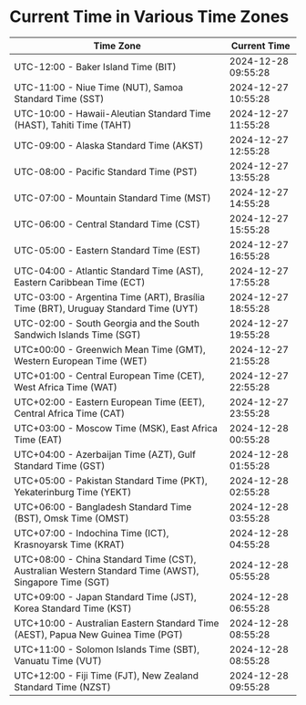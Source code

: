 # Current Time in Various Time Zones

| Time Zone | Current Time |
|-----------|--------------|
| UTC-12:00 - Baker Island Time (BIT) | 2024-12-28 09:55:28 |
| UTC-11:00 - Niue Time (NUT), Samoa Standard Time (SST) | 2024-12-27 10:55:28 |
| UTC-10:00 - Hawaii-Aleutian Standard Time (HAST), Tahiti Time (TAHT) | 2024-12-27 11:55:28 |
| UTC-09:00 - Alaska Standard Time (AKST) | 2024-12-27 12:55:28 |
| UTC-08:00 - Pacific Standard Time (PST) | 2024-12-27 13:55:28 |
| UTC-07:00 - Mountain Standard Time (MST) | 2024-12-27 14:55:28 |
| UTC-06:00 - Central Standard Time (CST) | 2024-12-27 15:55:28 |
| UTC-05:00 - Eastern Standard Time (EST) | 2024-12-27 16:55:28 |
| UTC-04:00 - Atlantic Standard Time (AST), Eastern Caribbean Time (ECT) | 2024-12-27 17:55:28 |
| UTC-03:00 - Argentina Time (ART), Brasília Time (BRT), Uruguay Standard Time (UYT) | 2024-12-27 18:55:28 |
| UTC-02:00 - South Georgia and the South Sandwich Islands Time (SGT) | 2024-12-27 19:55:28 |
| UTC±00:00 - Greenwich Mean Time (GMT), Western European Time (WET) | 2024-12-27 21:55:28 |
| UTC+01:00 - Central European Time (CET), West Africa Time (WAT) | 2024-12-27 22:55:28 |
| UTC+02:00 - Eastern European Time (EET), Central Africa Time (CAT) | 2024-12-27 23:55:28 |
| UTC+03:00 - Moscow Time (MSK), East Africa Time (EAT) | 2024-12-28 00:55:28 |
| UTC+04:00 - Azerbaijan Time (AZT), Gulf Standard Time (GST) | 2024-12-28 01:55:28 |
| UTC+05:00 - Pakistan Standard Time (PKT), Yekaterinburg Time (YEKT) | 2024-12-28 02:55:28 |
| UTC+06:00 - Bangladesh Standard Time (BST), Omsk Time (OMST) | 2024-12-28 03:55:28 |
| UTC+07:00 - Indochina Time (ICT), Krasnoyarsk Time (KRAT) | 2024-12-28 04:55:28 |
| UTC+08:00 - China Standard Time (CST), Australian Western Standard Time (AWST), Singapore Time (SGT) | 2024-12-28 05:55:28 |
| UTC+09:00 - Japan Standard Time (JST), Korea Standard Time (KST) | 2024-12-28 06:55:28 |
| UTC+10:00 - Australian Eastern Standard Time (AEST), Papua New Guinea Time (PGT) | 2024-12-28 08:55:28 |
| UTC+11:00 - Solomon Islands Time (SBT), Vanuatu Time (VUT) | 2024-12-28 08:55:28 |
| UTC+12:00 - Fiji Time (FJT), New Zealand Standard Time (NZST) | 2024-12-28 09:55:28 |
